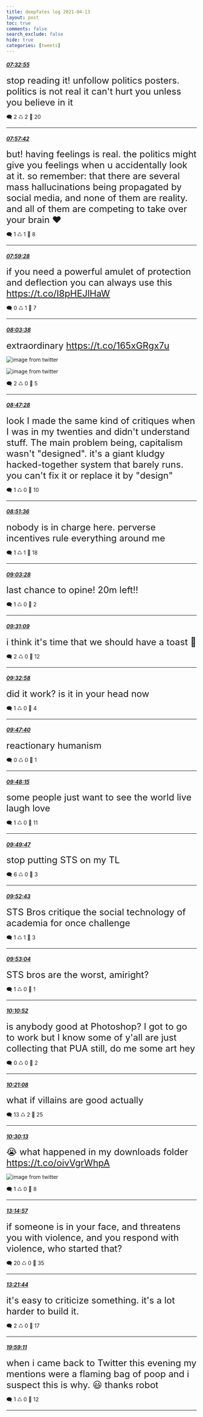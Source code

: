 ```yaml
---
title: deepfates log 2021-04-13
layout: post
toc: true
comments: false
search_exclude: false
hide: true
categories: [tweets]
---
```



#### <a href = "https://twitter.com/deepfates/status/1381963610696519685">*07:32:55*</a>

<font size="5">stop reading it! unfollow politics posters. politics is not real it can't hurt you unless you believe in it</font>



🗨️ 2 ♺ 2 🤍  20   

---
    
#### <a href = "https://twitter.com/deepfates/status/1381969848817700868">*07:57:42*</a>

<font size="5">but! having feelings is real. the politics might give you feelings when u accidentally look at it.  so remember: that there are several mass hallucinations being propagated by social media, and none of them are reality. and all of them are competing to take over your brain  ❤️</font>



🗨️ 1 ♺ 1 🤍  8   

---
    
#### <a href = "https://twitter.com/deepfates/status/1381970294789730307">*07:59:28*</a>

<font size="5">if you need a powerful amulet of protection and deflection you can always use this  https://t.co/I8pHEJlHaW</font>



🗨️ 0 ♺ 1 🤍  7   

---
    
#### <a href = "https://twitter.com/deepfates/status/1381971344280088583">*08:03:38*</a>

<font size="5">extraordinary  https://t.co/165xGRgx7u</font>

![image from twitter](/images/from_twitter/Ey2_m1HVgAAm6bQ.jpg)

![image from twitter](/images/from_twitter/Ey2_nJSUcAQj47P.jpg)


🗨️ 2 ♺ 0 🤍  5   

---
    
#### <a href = "https://twitter.com/deepfates/status/1381982375089872900">*08:47:28*</a>

<font size="5">look I made the same kind of critiques when I was in my twenties and didn't understand stuff.   The main problem being, capitalism wasn't "designed". it's a giant kludgy hacked-together system that barely runs. you can't fix it or replace it by "design"</font>



🗨️ 1 ♺ 0 🤍  10   

---
    
#### <a href = "https://twitter.com/deepfates/status/1381983411737268226">*08:51:36*</a>

<font size="5">nobody is in charge here. perverse incentives rule everything around me</font>



🗨️ 1 ♺ 1 🤍  18   

---
    
#### <a href = "https://twitter.com/deepfates/status/1381986399713304577">*09:03:28*</a>

<font size="5">last chance to opine! 20m left!!</font>



🗨️ 1 ♺ 0 🤍  2   

---
    
#### <a href = "https://twitter.com/deepfates/status/1381993368188637184">*09:31:09*</a>

<font size="5">i think it's time that we should have a toast  🎹</font>



🗨️ 2 ♺ 0 🤍  12   

---
    
#### <a href = "https://twitter.com/deepfates/status/1381993825741107202">*09:32:58*</a>

<font size="5">did it work? is it in your head now</font>



🗨️ 1 ♺ 0 🤍  4   

---
    
#### <a href = "https://twitter.com/deepfates/status/1381997521329823745">*09:47:40*</a>

<font size="5">reactionary humanism</font>



🗨️ 0 ♺ 0 🤍  1   

---
    
#### <a href = "https://twitter.com/deepfates/status/1381997671313940480">*09:48:15*</a>

<font size="5">some people just want to see the world live laugh love</font>



🗨️ 1 ♺ 0 🤍  11   

---
    
#### <a href = "https://twitter.com/deepfates/status/1381998056481034244">*09:49:47*</a>

<font size="5">stop putting STS on my TL</font>



🗨️ 6 ♺ 0 🤍  3   

---
    
#### <a href = "https://twitter.com/deepfates/status/1381998792703012869">*09:52:43*</a>

<font size="5">STS Bros critique the social technology of academia for once challenge</font>



🗨️ 1 ♺ 1 🤍  3   

---
    
#### <a href = "https://twitter.com/deepfates/status/1381998882687606785">*09:53:04*</a>

<font size="5">STS bros are the worst, amiright?</font>



🗨️ 1 ♺ 0 🤍  1   

---
    
#### <a href = "https://twitter.com/deepfates/status/1382003361981952006">*10:10:52*</a>

<font size="5">is anybody good at Photoshop? I got to go to work but I know some of y'all are just collecting that PUA still, do me some art hey</font>



🗨️ 0 ♺ 0 🤍  2   

---
    
#### <a href = "https://twitter.com/deepfates/status/1382005944138092546">*10:21:08*</a>

<font size="5">what if villains are good actually</font>



🗨️ 13 ♺ 2 🤍  25   

---
    
#### <a href = "https://twitter.com/deepfates/status/1382008232881704960">*10:30:13*</a>

<font size="5">😭 what happened in my downloads folder  https://t.co/oivVgrWhpA</font>

![image from twitter](/images/from_twitter/Ey3hKUrVIAAKvzd.jpg)


🗨️ 1 ♺ 0 🤍  8   

---
    
#### <a href = "https://twitter.com/deepfates/status/1382049687583084544">*13:14:57*</a>

<font size="5">if someone is in your face, and threatens you with violence, and you respond with violence, who started that?</font>



🗨️ 20 ♺ 0 🤍  35   

---
    
#### <a href = "https://twitter.com/deepfates/status/1382051396535554048">*13:21:44*</a>

<font size="5">it's easy to criticize something. it's a lot harder to build it.</font>



🗨️ 2 ♺ 0 🤍  17   

---
    
#### <a href = "https://twitter.com/deepfates/status/1382151416559583235">*19:59:11*</a>

<font size="5">when i came back to Twitter this evening my mentions were a flaming bag of poop and i suspect this is why. 😃 thanks robot</font>



🗨️ 1 ♺ 0 🤍  12   

---
    
            

